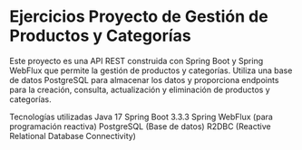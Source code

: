 # Ejercicios Proyecto de Gestión de Productos y Categorías

Este proyecto es una API REST construida con Spring Boot y Spring WebFlux que permite la gestión de productos y categorías. Utiliza una base de datos PostgreSQL para almacenar los datos y proporciona endpoints para la creación, consulta, actualización y eliminación de productos y categorías.

Tecnologías utilizadas
Java 17
Spring Boot 3.3.3
Spring WebFlux (para programación reactiva)
PostgreSQL (Base de datos)
R2DBC (Reactive Relational Database Connectivity)

